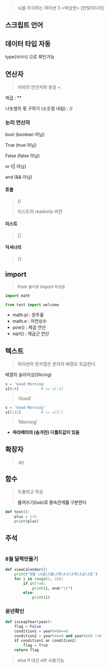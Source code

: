 > 뇌를 자극하는 파이썬 3	<박상현>	[한빛미디어]



## 스크립트 언어



## 데이터 타입 자동

type(`데이터`) 으로 확인가능





## 연산자

> 자바의 연산자와 동일 +

제곱 : **

나눗셈의 몫 구하기 (소숫점 내림) : //



### 논리 연산자

bool (boolean 아님)

True (true 아님)

False (false 아님)

or (|| 아님)

and (&& 아님)

#### 튜플

> ()
>
> 리스트의 readonly 버전

#### 리스트

> []

#### 딕셔너리

> {}



## import

> from `폴더명` import `파일명`

```python
import math

from test import welcome
```

- math.pi : 원주율
- math.e : 자연상수
- pow() : 제곱 연산
- sqrt() : 제곱근 연산



## 텍스트

> 파이썬의 문자열은 문자의 배열로 취급한다.

배열의 슬라이싱(Slicing)

```python
s = 'Good Morning'
s[0:4]			# == s[:4]
```

> 'Good'

```python
s = 'Good Morning'
s[5:12]			# == s[5:]
```

> 'Morning'

- **파라메타의 (숨겨진) 디폴트값이 있음**



## 확장자

> .py



## 함수

>두줄띄고 작성
>
>**들여쓰기(tab)로 종속관계를 구분한다**

```python
def test():
    plus = 1+2
    print(plus)
```





## 주석

> #



### 8월 달력만들기

```python
def viewCalendar():
    print("8월 \n일\t월\t화\t수\t목\t금\t토")
    for i in range(1, 32):
        if i%7!=0:
            print(i, end="\t")
        else:
            print(i)
```



### 윤년확인

```python
def isLeapYear(year):
    flag = False
    condition1 = year%400==0
    condition2 = year%4==0 and year%100 !=0
    if condition1 or condition2:
        flag = True
    return flag
```



> else if 대신 elif 사용가능

